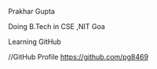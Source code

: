 Prakhar Gupta

Doing B.Tech in CSE ,NIT Goa

Learning GitHub


//GitHub Profile
https://github.com/pg8469
